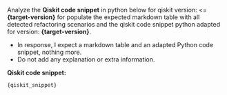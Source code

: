 Analyze the **Qiskit code snippet** in python below for qiskit version: <=**{target-version}** for populate the expected markdown table with all detected refactoring scenarios and the qiskit code snippet python adapted for version: **{target-version}**. 
 - In response, I expect a markdown table and an adapted Python code snippet, nothing more. 
 - Do not add any explanation or extra information.

**Qiskit code snippet:**  
```python  
{qiskit_snippet}
```